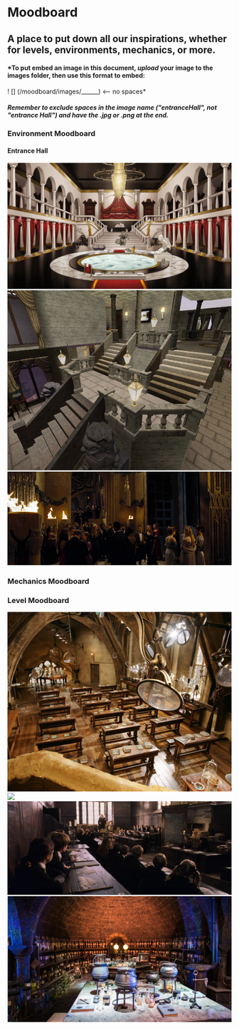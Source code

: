 # Moodboard
## A place to put down all our inspirations, whether for levels, environments, mechanics, or more.

#### *To put embed an image in this document, _upload_ your image to the images folder, then use this format to embed:
! [] (/moodboard/images/______)   <-- no spaces*
#### *Remember to exclude spaces in the image name ("entranceHall", not "entrance Hall") and have the .jpg or .png at the end.*

### Environment Moodboard


#### Entrance Hall

![](/moodboard/images/entrancehall.jpg)
![](/moodboard/images/entrancehall1.jpg)
![](/moodboard/images/entrancehall2.jpg)

### Mechanics Moodboard

### Level Moodboard
![](/moodboard/images/Lecture_Classroom.jpg)
![](/moodboard/images/Lecture_Classroom_B.jpg)
![](/moodboard/images/Charms_classroom.jpg)
![](/moodboard/images/potions_classroom.jpg)
